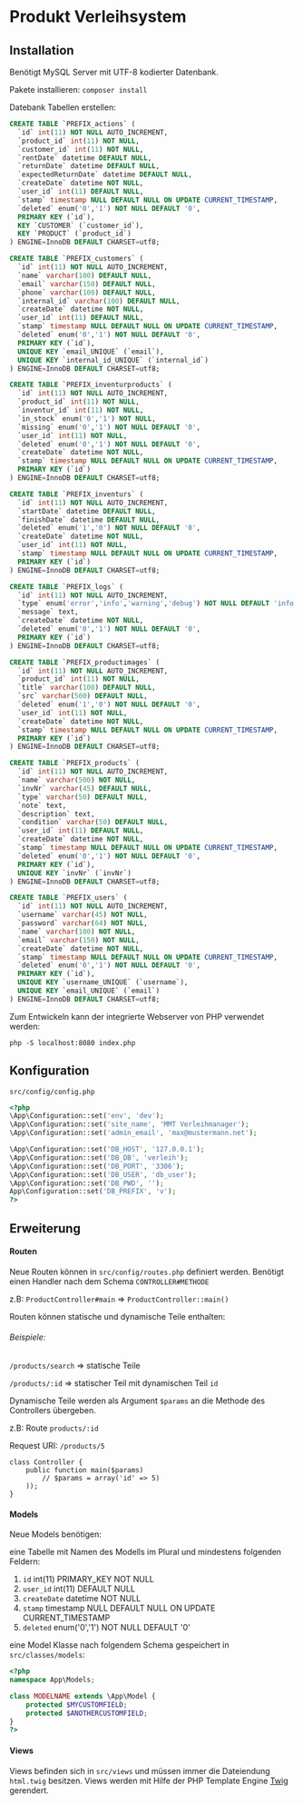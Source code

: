 # Produkt Verleihsystem

## Installation

Benötigt MySQL Server mit UTF-8 kodierter Datenbank.

Pakete installieren: `composer install`

Datebank Tabellen erstellen:

```sql
CREATE TABLE `PREFIX_actions` (
  `id` int(11) NOT NULL AUTO_INCREMENT,
  `product_id` int(11) NOT NULL,
  `customer_id` int(11) NOT NULL,
  `rentDate` datetime DEFAULT NULL,
  `returnDate` datetime DEFAULT NULL,
  `expectedReturnDate` datetime DEFAULT NULL,
  `createDate` datetime NOT NULL,
  `user_id` int(11) DEFAULT NULL,
  `stamp` timestamp NULL DEFAULT NULL ON UPDATE CURRENT_TIMESTAMP,
  `deleted` enum('0','1') NOT NULL DEFAULT '0',
  PRIMARY KEY (`id`),
  KEY `CUSTOMER` (`customer_id`),
  KEY `PRODUCT` (`product_id`)
) ENGINE=InnoDB DEFAULT CHARSET=utf8;

CREATE TABLE `PREFIX_customers` (
  `id` int(11) NOT NULL AUTO_INCREMENT,
  `name` varchar(100) DEFAULT NULL,
  `email` varchar(150) DEFAULT NULL,
  `phone` varchar(100) DEFAULT NULL,
  `internal_id` varchar(100) DEFAULT NULL,
  `createDate` datetime NOT NULL,
  `user_id` int(11) DEFAULT NULL,
  `stamp` timestamp NULL DEFAULT NULL ON UPDATE CURRENT_TIMESTAMP,
  `deleted` enum('0','1') NOT NULL DEFAULT '0',
  PRIMARY KEY (`id`),
  UNIQUE KEY `email_UNIQUE` (`email`),
  UNIQUE KEY `internal_id_UNIQUE` (`internal_id`)
) ENGINE=InnoDB DEFAULT CHARSET=utf8;

CREATE TABLE `PREFIX_inventurproducts` (
  `id` int(11) NOT NULL AUTO_INCREMENT,
  `product_id` int(11) NOT NULL,
  `inventur_id` int(11) NOT NULL,
  `in_stock` enum('0','1') NOT NULL,
  `missing` enum('0','1') NOT NULL DEFAULT '0',
  `user_id` int(11) NOT NULL,
  `deleted` enum('0','1') NOT NULL DEFAULT '0',
  `createDate` datetime NOT NULL,
  `stamp` timestamp NULL DEFAULT NULL ON UPDATE CURRENT_TIMESTAMP,
  PRIMARY KEY (`id`)
) ENGINE=InnoDB DEFAULT CHARSET=utf8;

CREATE TABLE `PREFIX_inventurs` (
  `id` int(11) NOT NULL AUTO_INCREMENT,
  `startDate` datetime DEFAULT NULL,
  `finishDate` datetime DEFAULT NULL,
  `deleted` enum('1','0') NOT NULL DEFAULT '0',
  `createDate` datetime NOT NULL,
  `user_id` int(11) NOT NULL,
  `stamp` timestamp NULL DEFAULT NULL ON UPDATE CURRENT_TIMESTAMP,
  PRIMARY KEY (`id`)
) ENGINE=InnoDB DEFAULT CHARSET=utf8;

CREATE TABLE `PREFIX_logs` (
  `id` int(11) NOT NULL AUTO_INCREMENT,
  `type` enum('error','info','warning','debug') NOT NULL DEFAULT 'info',
  `message` text,
  `createDate` datetime NOT NULL,
  `deleted` enum('0','1') NOT NULL DEFAULT '0',
  PRIMARY KEY (`id`)
) ENGINE=InnoDB DEFAULT CHARSET=utf8;

CREATE TABLE `PREFIX_productimages` (
  `id` int(11) NOT NULL AUTO_INCREMENT,
  `product_id` int(11) NOT NULL,
  `title` varchar(100) DEFAULT NULL,
  `src` varchar(500) DEFAULT NULL,
  `deleted` enum('1','0') NOT NULL DEFAULT '0',
  `user_id` int(11) NOT NULL,
  `createDate` datetime NOT NULL,
  `stamp` timestamp NULL DEFAULT NULL ON UPDATE CURRENT_TIMESTAMP,
  PRIMARY KEY (`id`)
) ENGINE=InnoDB DEFAULT CHARSET=utf8;

CREATE TABLE `PREFIX_products` (
  `id` int(11) NOT NULL AUTO_INCREMENT,
  `name` varchar(500) NOT NULL,
  `invNr` varchar(45) DEFAULT NULL,
  `type` varchar(50) DEFAULT NULL,
  `note` text,
  `description` text,
  `condition` varchar(50) DEFAULT NULL,
  `user_id` int(11) DEFAULT NULL,
  `createDate` datetime NOT NULL,
  `stamp` timestamp NULL DEFAULT NULL ON UPDATE CURRENT_TIMESTAMP,
  `deleted` enum('0','1') NOT NULL DEFAULT '0',
  PRIMARY KEY (`id`),
  UNIQUE KEY `invNr` (`invNr`)
) ENGINE=InnoDB DEFAULT CHARSET=utf8;

CREATE TABLE `PREFIX_users` (
  `id` int(11) NOT NULL AUTO_INCREMENT,
  `username` varchar(45) NOT NULL,
  `password` varchar(64) NOT NULL,
  `name` varchar(100) NOT NULL,
  `email` varchar(150) NOT NULL,
  `createDate` datetime NOT NULL,
  `stamp` timestamp NULL DEFAULT NULL ON UPDATE CURRENT_TIMESTAMP,
  `deleted` enum('0','1') NOT NULL DEFAULT '0',
  PRIMARY KEY (`id`),
  UNIQUE KEY `username_UNIQUE` (`username`),
  UNIQUE KEY `email_UNIQUE` (`email`)
) ENGINE=InnoDB DEFAULT CHARSET=utf8;
```
Zum Entwickeln kann der integrierte Webserver von PHP verwendet werden:

`php -S localhost:8080 index.php`

## Konfiguration

`src/config/config.php`

```php
<?php
\App\Configuration::set('env', 'dev');
\App\Configuration::set('site_name', 'MMT Verleihmanager');
\App\Configuration::set('admin_email', 'max@mustermann.net');

\App\Configuration::set('DB_HOST', '127.0.0.1');
\App\Configuration::set('DB_DB', 'verleih');
\App\Configuration::set('DB_PORT', '3306');
\App\Configuration::set('DB_USER', 'db_user');
\App\Configuration::set('DB_PWD', '');
App\Configuration::set('DB_PREFIX', 'v');
?>
```

## Erweiterung

#### Routen

Neue Routen können in `src/config/routes.php` definiert werden. Benötigt einen Handler nach dem Schema  `CONTROLLER#METHODE`

z.B: `ProductController#main` => `ProductController::main()`

Routen können statische und dynamische Teile enthalten:

###### Beispiele:

`/products/search` => statische Teile

`/products/:id` => statischer Teil mit dynamischen Teil `id`

Dynamische Teile werden als Argument `$params` an die Methode des Controllers übergeben.

z.B:
Route `products/:id`

Request URI:
`/products/5`

```
class Controller {
    public function main($params)
        // $params = array('id' => 5)
    ));
}
```

#### Models

Neue Models benötigen:

eine Tabelle mit Namen des Modells im Plural und mindestens folgenden Feldern:

1. `id` int(11) PRIMARY_KEY NOT NULL
2. `user_id` int(11) DEFAULT NULL
3. `createDate` datetime NOT NULL
4. `stamp` timestamp NULL DEFAULT NULL ON UPDATE CURRENT_TIMESTAMP
5. `deleted` enum('0','1') NOT NULL DEFAULT '0'

eine Model Klasse nach folgendem Schema gespeichert in `src/classes/models`:

```php
<?php
namespace App\Models;

class MODELNAME extends \App\Model {
    protected $MYCUSTOMFIELD;
    protected $ANOTHERCUSTOMFIELD;
}
?>
```

#### Views

Views befinden sich in `src/views` und müssen immer die Dateiendung `html.twig` besitzen.
Views werden mit Hilfe der PHP Template Engine  [Twig](https://twig.symfony.com/) gerendert.